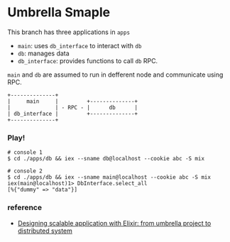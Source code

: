# Umbrella Smaple

This branch has three applications in `apps`

- `main`: uses `db_interface` to interact with `db`
- `db`: manages data
- `db_interface`: provides functions to call `db` RPC.

`main` and `db` are assumed to run in defferent node and communicate using RPC.

```
+--------------+
|     main     |         +--------------+
|              | - RPC - |      db      |
| db_interface |         +--------------+
+--------------+
```

### Play!

```console
# console 1
$ cd ./apps/db && iex --sname db@localhost --cookie abc -S mix

# console 2
$ cd ./apps/db && iex --sname main@localhost --cookie abc -S mix
iex(main@localhost)1> DbInterface.select_all
[%{"dummy" => "data"}]
```

### reference

- [Designing scalable application with Elixir: from umbrella project to distributed system](https://medium.com/matic-insurance/designing-scalable-application-with-elixir-from-umbrella-project-to-distributed-system-42f28c7e62f1)

